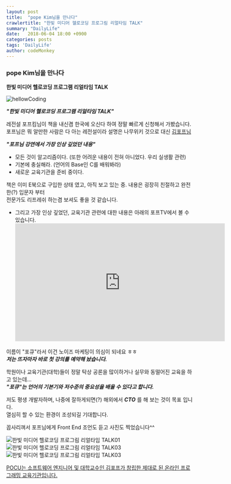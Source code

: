 ```yaml
---
layout: post
title:  "pope Kim님을 만나다"
crawlertitle: "한빛 미디어 헬로코딩 프로그림 리얼타임 TALK"
summary: "DailyLife"
date:   2018-06-04 18:00 +0900
categories: posts
tags: 'DailyLife'
author: codeMonkey
---
```


### pope Kim님을 만나다

**한빛 미디어 헬로코딩 프로그램 리얼타임 TALK**

![hellowCoding](/jsStudyBlog/assets/images/post/hellowCoding.jpg)

***"한빛 미디어 헬로코딩 프로그램 리얼타임 TALK"***

레전설 포프킴님이 책을 내신겸 한국에 오신다 하여 정말 빠르게 신청해서 가봤습니다.<br>
포프님은 뭐 알만한 사람은 다 아는 레전설이라 설명은 나무위키 것으로 대신
[김포프님](https://namu.wiki/w/%EA%B9%80%ED%8F%AC%ED%94%84)


***"포프님 강연에서 가장 인상 깊었던 내용"***
- 모든 것이 알고리즘이다. (또한 어려운 내용이 전혀 아니었다. 우리 실생활 관련)
- 기본에 충실해라. (언어의 Base인 C를 배워봐라)
- 새로운 교육기관을 준비 중이다.

책은 이미 E북으로 구입한 상태 였고, 아직 보고 있는 중.
내용은 굉장히 친절하고 완전한(?) 입문자 부터 <br>
전문가도 리프레쉬 하는겸 보셔도 좋을 것 같습니다.

- 그리고 가장 인상 깊었던, 교육기관 관련에 대한 내용은 아래의 포프TV에서 볼 수 있습니다.
    <iframe width="560" height="315" src="https://www.youtube.com/embed/VpgFRPOVzCA" frameborder="0" allow="autoplay; encrypted-media" allowfullscreen></iframe>

이름이 "포큐"라서 이건 노이즈 마케팅이 의심이 되네요 ㅎㅎ<br>
***저는 뜨자마자 바로 첫 강의를 예약해 놨습니다.***

학원이나 교육기관(대학)들이 정말 탁상 공론을 많이하거나 실무와 동떨어진 교육을 하고 있는데... <br>
***"포큐"는 언어의 기본기와 저수준의 중요성을 배울 수 있다고 합니다.***

저도 평생 개발자하며, 나중에 잘하게되면(?) 해외에서 ***CTO*** 를 해 보는 것이 목표 입니다. <br> 
열심히 할 수 있는 환경이 조성되길 기대합니다.

꼽사리껴서 포프님에게 Front End 조언도 듣고 사진도 찍었습니다^^


![한빛 미디어 헬로코딩 프로그림 리얼타임 TALK01](/jsStudyBlog/assets/images/post/popeKim.jpg)
![한빛 미디어 헬로코딩 프로그림 리얼타임 TALK03](/jsStudyBlog/assets/images/post/popeKim02.jpg)
![한빛 미디어 헬로코딩 프로그림 리얼타임 TALK03](/jsStudyBlog/assets/images/post/popeKim03.jpg)


[POCU는 소프트웨어 엔지니어 및 대학교수인 김포프가 창립한 제대로 된 온라인 프로그래밍 교육기관입니다.](https://pocu.academy/ko)